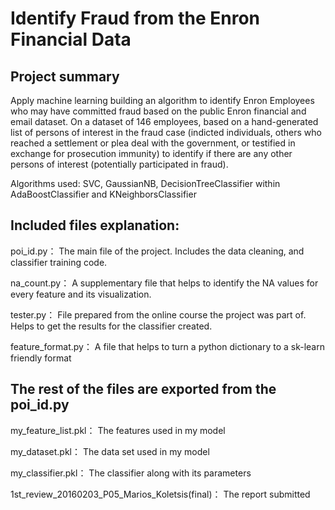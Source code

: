 # Identify Fraud from the Enron Financial Data

## Project summary

Apply machine learning  building an algorithm to identify Enron Employees who may have committed fraud based on the public Enron financial and email dataset. On a dataset of 146 employees, based on a hand-generated list of persons of interest in the fraud case (indicted individuals, others who reached a settlement or plea deal with the government, or testified in exchange for prosecution immunity) to identify if there are any other persons of interest (potentially participated in fraud).

Algorithms used: SVC, GaussianNB, DecisionTreeClassifier within AdaBoostClassifier and KNeighborsClassifier

## Included files explanation:

poi_id.py： The main file of the project. Includes the data cleaning, and classifier training code.

na_count.py： A supplementary file that helps to identify the NA values for every feature and its visualization.

tester.py： File prepared from the online course the project was part of. Helps to get the results for the classifier created.

feature_format.py： A file that helps to turn a python dictionary to a sk-learn friendly format

## The rest of the files are exported from the poi_id.py

my_feature_list.pkl： The features used in my model

my_dataset.pkl： The data set used in my model

my_classifier.pkl： The classifier along with its parameters

1st_review_20160203_P05_Marios_Koletsis(final)： The report submitted 
